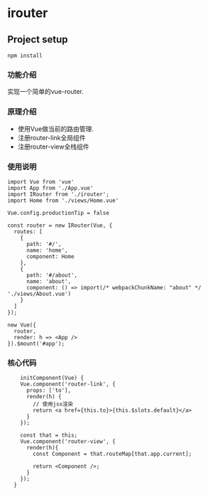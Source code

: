 # irouter

## Project setup
```
npm install
```

### 功能介绍
实现一个简单的vue-router.

### 原理介绍
- 使用Vue做当前的路由管理.
- 注册router-link全局组件
- 注册router-view全栈组件

### 使用说明
```
import Vue from 'vue'
import App from './App.vue'
import IRouter from './irouter';
import Home from './views/Home.vue'

Vue.config.productionTip = false

const router = new IRouter(Vue, {
  routes: [
    {
      path: '#/',
      name: 'home',
      component: Home
    },
    {
      path: '#/about',
      name: 'about',
      component: () => import(/* webpackChunkName: "about" */ './views/About.vue')
    }
  ]
});

new Vue({
  router,
  render: h => <App />
}).$mount('#app');
```
### 核心代码
```
	initComponent(Vue) {
    Vue.component('router-link', {
      props: ['to'],
      render(h) {
        // 使用jsx渲染
        return <a href={this.to}>{this.$slots.default}</a>
      }
    });

    const that = this;
    Vue.component('router-view', {
      render(h){
        const Component = that.routeMap[that.app.current];
        
        return <Component />;
      }
    });
  }
```



